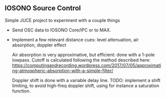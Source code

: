 ## IOSONO Source Control

Simple JUCE project to experiment with a couple things
- Send OSC data to IOSONO Core/IPC or to MAX. 
- Implement a few relevant distance cues: level attenuation, air absorption, doppler effect

  Air absorption is very approximative, but efficient: done with a 1-pole lowpass. Cutoff is calculated following the method described here:
  https://computingandrecording.wordpress.com/2017/07/05/approximating-atmospheric-absorption-with-a-simple-filter/

  Doppler shift is done with a variable delay line. TODO: implement a shift limiting, to avoid high-freq doppler shift, using for instance a saturation function.

  
